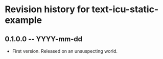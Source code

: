 # Revision history for text-icu-static-example

## 0.1.0.0  -- YYYY-mm-dd

* First version. Released on an unsuspecting world.
